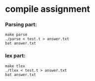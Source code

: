 # compile assignment

### Parsing part:

    make parse
    ./parse < test.t > answer.txt
    bat answer.txt

### lex part:

    make tlex
    ./tlex < test.t > answer.txt
    bat answer.txt
